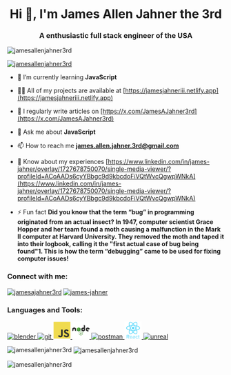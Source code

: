 <h1 align="center">Hi 👋, I'm James Allen Jahner the 3rd</h1>
<h3 align="center">A enthusiastic full stack engineer of the USA</h3>

<p align="left"> <img src="https://komarev.com/ghpvc/?username=jamesallenjahner3rd&label=Profile%20views&color=0e75b6&style=flat" alt="jamesallenjahner3rd" /> </p>

<p align="left"> <a href="https://github.com/ryo-ma/github-profile-trophy"><img src="https://github-profile-trophy.vercel.app/?username=jamesallenjahner3rd" alt="jamesallenjahner3rd" /></a> </p>

- 🌱 I’m currently learning **JavaScript**

- 👨‍💻 All of my projects are available at [https://jamesjahneriii.netlify.app](https://jamesjahneriii.netlify.app)

- 📝 I regularly write articles on [https://x.com/JamesAJahner3rd](https://x.com/JamesAJahner3rd)

- 💬 Ask me about **JavaScript**

- 📫 How to reach me **james.allen.jahner.3rd@gmail.com**

- 📄 Know about my experiences [https://www.linkedin.com/in/james-jahner/overlay/1727678750070/single-media-viewer/?profileId=ACoAADs6cyYBbgc9d9kbcdoFiVQtWvcQgwpWNkA](https://www.linkedin.com/in/james-jahner/overlay/1727678750070/single-media-viewer/?profileId=ACoAADs6cyYBbgc9d9kbcdoFiVQtWvcQgwpWNkA)

- ⚡ Fun fact **Did you know that the term “bug” in programming originated from an actual insect? In 1947, computer scientist Grace Hopper and her team found a moth causing a malfunction in the Mark II computer at Harvard University. They removed the moth and taped it into their logbook, calling it the "first actual case of bug being found"1. This is how the term “debugging” came to be used for fixing computer issues!**

<h3 align="left">Connect with me:</h3>
<p align="left">
<a href="https://twitter.com/jamesajahner3rd" target="blank"><img align="center" src="https://raw.githubusercontent.com/rahuldkjain/github-profile-readme-generator/master/src/images/icons/Social/twitter.svg" alt="jamesajahner3rd" height="30" width="40" /></a>
<a href="https://linkedin.com/in/james-jahner" target="blank"><img align="center" src="https://raw.githubusercontent.com/rahuldkjain/github-profile-readme-generator/master/src/images/icons/Social/linked-in-alt.svg" alt="james-jahner" height="30" width="40" /></a>
</p>

<h3 align="left">Languages and Tools:</h3>
<p align="left"> <a href="https://www.blender.org/" target="_blank" rel="noreferrer"> <img src="https://download.blender.org/branding/community/blender_community_badge_white.svg" alt="blender" width="40" height="40"/> </a> <a href="https://git-scm.com/" target="_blank" rel="noreferrer"> <img src="https://www.vectorlogo.zone/logos/git-scm/git-scm-icon.svg" alt="git" width="40" height="40"/> </a> <a href="https://developer.mozilla.org/en-US/docs/Web/JavaScript" target="_blank" rel="noreferrer"> <img src="https://raw.githubusercontent.com/devicons/devicon/master/icons/javascript/javascript-original.svg" alt="javascript" width="40" height="40"/> </a> <a href="https://nodejs.org" target="_blank" rel="noreferrer"> <img src="https://raw.githubusercontent.com/devicons/devicon/master/icons/nodejs/nodejs-original-wordmark.svg" alt="nodejs" width="40" height="40"/> </a> <a href="https://postman.com" target="_blank" rel="noreferrer"> <img src="https://www.vectorlogo.zone/logos/getpostman/getpostman-icon.svg" alt="postman" width="40" height="40"/> </a> <a href="https://reactjs.org/" target="_blank" rel="noreferrer"> <img src="https://raw.githubusercontent.com/devicons/devicon/master/icons/react/react-original-wordmark.svg" alt="react" width="40" height="40"/> </a> <a href="https://unrealengine.com/" target="_blank" rel="noreferrer"> <img src="https://raw.githubusercontent.com/kenangundogan/fontisto/036b7eca71aab1bef8e6a0518f7329f13ed62f6b/icons/svg/brand/unreal-engine.svg" alt="unreal" width="40" height="40"/> </a> </p>

<p><img align="left" src="https://github-readme-stats.vercel.app/api/top-langs?username=jamesallenjahner3rd&show_icons=true&locale=en&layout=compact" alt="jamesallenjahner3rd" /></p>

<p>&nbsp;<img align="center" src="https://github-readme-stats.vercel.app/api?username=jamesallenjahner3rd&show_icons=true&locale=en" alt="jamesallenjahner3rd" /></p>

<p><img align="center" src="https://github-readme-streak-stats.herokuapp.com/?user=jamesallenjahner3rd&" alt="jamesallenjahner3rd" /></p>
